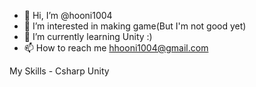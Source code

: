 - 👋 Hi, I’m @hooni1004
- 👀 I’m interested in making game(But I'm not good yet)
- 🌱 I’m currently learning Unity :)
- 📫 How to reach me hhooni1004@gmail.com

My Skills - Csharp Unity
<!---
hooni1004/hooni1004 is a ✨ special ✨ repository because its `README.md` (this file) appears on your GitHub profile.
You can click the Preview link to take a look at your changes.
--->
